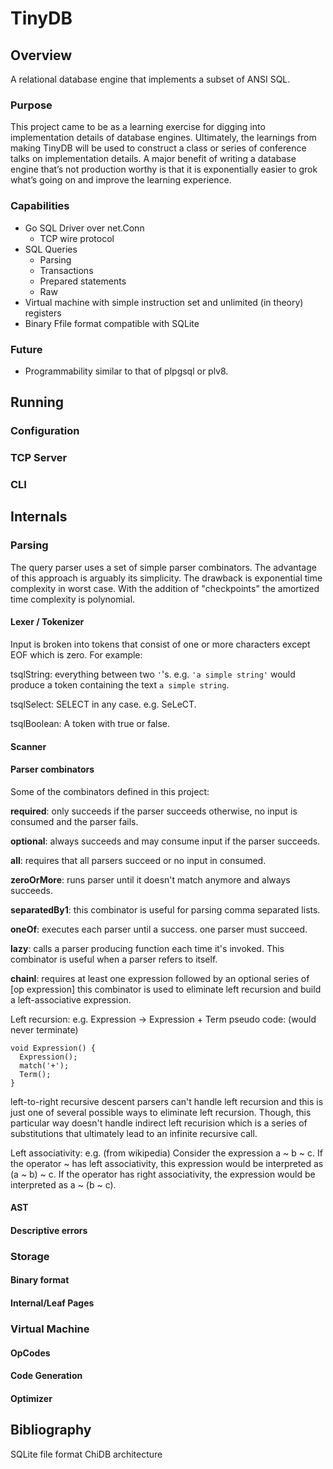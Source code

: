 # TinyDB

## Overview
A relational database engine that implements a subset of ANSI SQL.

### Purpose
This project came to be as a learning exercise for digging into implementation details of database engines. Ultimately, the learnings from making TinyDB will be used to construct a class or series of conference talks on implementation details. A major benefit of writing a database engine that’s not production worthy is that it is exponentially easier to grok what’s going on and improve the learning experience.

### Capabilities

* Go SQL Driver over net.Conn
  * TCP wire protocol
* SQL Queries
  * Parsing
  * Transactions
  * Prepared statements
  * Raw
* Virtual machine with simple instruction set and unlimited (in theory) registers
* Binary Ffile format compatible with SQLite

### Future

* Programmability similar to that of plpgsql or plv8.

## Running
### Configuration
### TCP Server
### CLI

## Internals
### Parsing
The query parser uses a set of simple parser combinators. The advantage of this approach is arguably its simplicity. The drawback is exponential time complexity in worst case. With the addition of "checkpoints" the amortized time complexity is polynomial.

#### Lexer / Tokenizer
Input is broken into tokens that consist of one or more characters except EOF which is zero. For example:

tsqlString: everything between two `'`'s. e.g. `'a simple string'` would produce a token containing the text `a simple string`.

tsqlSelect: SELECT in any case. e.g. SeLeCT.

tsqlBoolean: A token with true or false.

#### Scanner

#### Parser combinators

Some of the combinators defined in this project:

**required**: only succeeds if the parser succeeds otherwise, no input is consumed and the parser fails.

**optional**: always succeeds and may consume input if the parser succeeds.

**all**: requires that all parsers succeed or no input in consumed.

**zeroOrMore**: runs parser until it doesn't match anymore and always succeeds.

**separatedBy1**: this combinator is useful for parsing comma separated lists.

**oneOf**: executes each parser until a success. one parser must succeed.

**lazy**: calls a parser producing function each time it's invoked. This combinator is useful when a parser refers to itself.

**chainl**: requires at least one expression followed by an optional series of [op expression]
this combinator is used to eliminate left recursion and build a left-associative expression.

Left recursion:
e.g. Expression -> Expression + Term
pseudo code: (would never terminate)

```
void Expression() {
  Expression();
  match('+');
  Term();
}
```

left-to-right recursive descent parsers can't handle left recursion and this is just one of several possible
ways to eliminate left recursion. Though, this particular way doesn't handle indirect left recurision which
is a series of substitutions that ultimately lead to an infinite recursive call.

Left associativity:
e.g. (from wikipedia) Consider the expression a ~ b ~ c.
If the operator ~ has left associativity, this expression would be interpreted as (a ~ b) ~ c.
If the operator has right associativity, the expression would be interpreted as a ~ (b ~ c).

#### AST
#### Descriptive errors
### Storage
#### Binary format
#### Internal/Leaf Pages
### Virtual Machine
#### OpCodes
#### Code Generation
#### Optimizer

## Bibliography

SQLite file format
ChiDB architecture